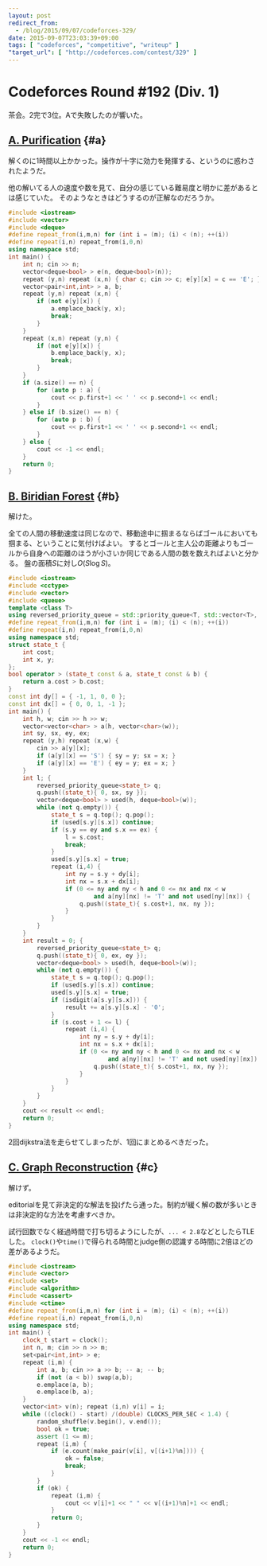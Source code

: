 ```yaml
---
layout: post
redirect_from:
  - /blog/2015/09/07/codeforces-329/
date: 2015-09-07T23:03:39+09:00
tags: [ "codeforces", "competitive", "writeup" ]
"target_url": [ "http://codeforces.com/contest/329" ]
---
```


# Codeforces Round #192 (Div. 1)

茶会。2完で3位。Aで失敗したのが響いた。

<!-- more -->

## [A. Purification](http://codeforces.com/contest/329/problem/A) {#a}

解くのに1時間以上かかった。操作が十字に効力を発揮する、というのに惑わされたようだ。

他の解いてる人の速度や数を見て、自分の感じている難易度と明かに差があるとは感じていた。
そのようなときはどうするのが正解なのだろうか。

``` c++
#include <iostream>
#include <vector>
#include <deque>
#define repeat_from(i,m,n) for (int i = (m); (i) < (n); ++(i))
#define repeat(i,n) repeat_from(i,0,n)
using namespace std;
int main() {
    int n; cin >> n;
    vector<deque<bool> > e(n, deque<bool>(n));
    repeat (y,n) repeat (x,n) { char c; cin >> c; e[y][x] = c == 'E'; }
    vector<pair<int,int> > a, b;
    repeat (y,n) repeat (x,n) {
        if (not e[y][x]) {
            a.emplace_back(y, x);
            break;
        }
    }
    repeat (x,n) repeat (y,n) {
        if (not e[y][x]) {
            b.emplace_back(y, x);
            break;
        }
    }
    if (a.size() == n) {
        for (auto p : a) {
            cout << p.first+1 << ' ' << p.second+1 << endl;
        }
    } else if (b.size() == n) {
        for (auto p : b) {
            cout << p.first+1 << ' ' << p.second+1 << endl;
        }
    } else {
        cout << -1 << endl;
    }
    return 0;
}
```


## [B. Biridian Forest](http://codeforces.com/contest/329/problem/B) {#b}

解けた。

全ての人間の移動速度は同じなので、移動途中に掴まるならばゴールにおいても掴まる、ということに気付けばよい。
するとゴールと主人公の距離よりもゴールから自身への距離のほうが小さいか同じである人間の数を数えればよいと分かる。
盤の面積$S$に対し$O(S \log S)$。

``` c++
#include <iostream>
#include <cctype>
#include <vector>
#include <queue>
template <class T>
using reversed_priority_queue = std::priority_queue<T, std::vector<T>, std::greater<T> >;
#define repeat_from(i,m,n) for (int i = (m); (i) < (n); ++(i))
#define repeat(i,n) repeat_from(i,0,n)
using namespace std;
struct state_t {
    int cost;
    int x, y;
};
bool operator > (state_t const & a, state_t const & b) {
    return a.cost > b.cost;
}
const int dy[] = { -1, 1, 0, 0 };
const int dx[] = { 0, 0, 1, -1 };
int main() {
    int h, w; cin >> h >> w;
    vector<vector<char> > a(h, vector<char>(w));
    int sy, sx, ey, ex;
    repeat (y,h) repeat (x,w) {
        cin >> a[y][x];
        if (a[y][x] == 'S') { sy = y; sx = x; }
        if (a[y][x] == 'E') { ey = y; ex = x; }
    }
    int l; {
        reversed_priority_queue<state_t> q;
        q.push((state_t){ 0, sx, sy });
        vector<deque<bool> > used(h, deque<bool>(w));
        while (not q.empty()) {
            state_t s = q.top(); q.pop();
            if (used[s.y][s.x]) continue;
            if (s.y == ey and s.x == ex) {
                l = s.cost;
                break;
            }
            used[s.y][s.x] = true;
            repeat (i,4) {
                int ny = s.y + dy[i];
                int nx = s.x + dx[i];
                if (0 <= ny and ny < h and 0 <= nx and nx < w
                        and a[ny][nx] != 'T' and not used[ny][nx]) {
                    q.push((state_t){ s.cost+1, nx, ny });
                }
            }
        }
    }
    int result = 0; {
        reversed_priority_queue<state_t> q;
        q.push((state_t){ 0, ex, ey });
        vector<deque<bool> > used(h, deque<bool>(w));
        while (not q.empty()) {
            state_t s = q.top(); q.pop();
            if (used[s.y][s.x]) continue;
            used[s.y][s.x] = true;
            if (isdigit(a[s.y][s.x])) {
                result += a[s.y][s.x] - '0';
            }
            if (s.cost + 1 <= l) {
                repeat (i,4) {
                    int ny = s.y + dy[i];
                    int nx = s.x + dx[i];
                    if (0 <= ny and ny < h and 0 <= nx and nx < w
                            and a[ny][nx] != 'T' and not used[ny][nx]) {
                        q.push((state_t){ s.cost+1, nx, ny });
                    }
                }
            }
        }
    }
    cout << result << endl;
    return 0;
}
```

2回dijkstra法を走らせてしまったが、1回にまとめるべきだった。


## [C. Graph Reconstruction](http://codeforces.com/contest/329/problem/C) {#c}

解けず。

editorialを見て非決定的な解法を投げたら通った。制約が緩く解の数が多いときは非決定的な方法を考慮すべきか。

試行回数でなく経過時間で打ち切るようにしたが、`... < 2.8`などとしたらTLEした。
`clock()`や`time()`で得られる時間とjudge側の認識する時間に2倍ほどの差があるようだ。

``` c++
#include <iostream>
#include <vector>
#include <set>
#include <algorithm>
#include <cassert>
#include <ctime>
#define repeat_from(i,m,n) for (int i = (m); (i) < (n); ++(i))
#define repeat(i,n) repeat_from(i,0,n)
using namespace std;
int main() {
    clock_t start = clock();
    int n, m; cin >> n >> m;
    set<pair<int,int> > e;
    repeat (i,m) {
        int a, b; cin >> a >> b; -- a; -- b;
        if (not (a < b)) swap(a,b);
        e.emplace(a, b);
        e.emplace(b, a);
    }
    vector<int> v(n); repeat (i,n) v[i] = i;
    while ((clock() - start) /(double) CLOCKS_PER_SEC < 1.4) {
        random_shuffle(v.begin(), v.end());
        bool ok = true;
        assert (1 <= m);
        repeat (i,m) {
            if (e.count(make_pair(v[i], v[(i+1)%n]))) {
                ok = false;
                break;
            }
        }
        if (ok) {
            repeat (i,m) {
                cout << v[i]+1 << " " << v[(i+1)%n]+1 << endl;
            }
            return 0;
        }
    }
    cout << -1 << endl;
    return 0;
}
```
